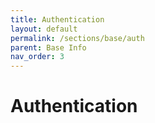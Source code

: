 ```yaml
---
title: Authentication
layout: default
permalink: /sections/base/auth
parent: Base Info
nav_order: 3
---
```

# Authentication
